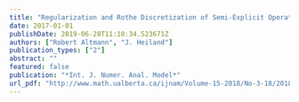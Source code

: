 ```yaml
---
title: "Regularization and Rothe Discretization of Semi-Explicit Operator DAEs"
date: 2017-01-01
publishDate: 2019-06-28T11:10:34.523671Z
authors: ["Robert Altmann", "J. Heiland"]
publication_types: ["2"]
abstract: ""
featured: false
publication: "*Int. J. Numer. Anal. Model*"
url_pdf: "http://www.math.ualberta.ca/ijnam/Volume-15-2018/No-3-18/2018-03-08.pdf"
---
```


